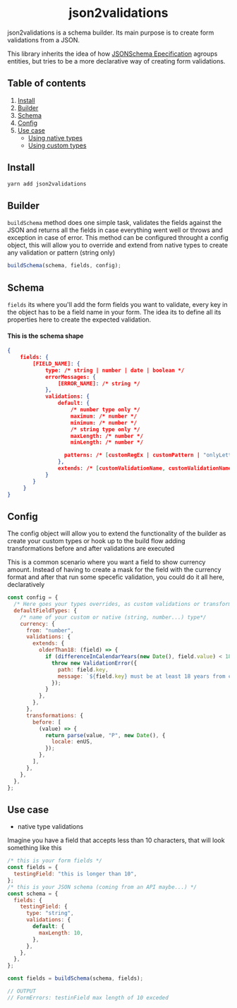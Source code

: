 <h1 align="center">json2validations</h1>

json2validations is a schema builder. Its main purpose is to create form validations from a JSON.

This library inherits the idea of how [JSONSchema Epecification](https://cswr.github.io/JsonSchema/) agroups entities, but tries to be a more declarative way of creating form validations.

## Table of contents

1. [Install ](#Install)
2. [Builder ](#Builder)
3. [Schema](#Schema)
4. [Config](#Config)
5. [Use case](#Usecase)
   - [Using native types](#native)
   - [Using custom types](#custom)

## Install

```sh
yarn add json2validations
```

## Builder

`buildSchema` method does one simple task, validates the fields against the JSON and returns all the fields in case everything went well or throws and exception in case of error. This method can be configured throught a config object, this will allow you to override and extend from native types to create any validation or pattern (string only)

```js
buildSchema(schema, fields, config);
```

## Schema

`fields` its where you'll add the form fields you want to validate, every key in the object has to be a field name in your form. The idea its to define all its properties here to create the expected validation.

#### This is the schema shape

```json
{
    fields: {
        [FIELD_NAME]: {
            type: /* string | number | date | boolean */
            errorMessages: {
                [ERROR_NAME]: /* string */
            },
            validations: {
                default: {
                    /* number type only */
                    maximum: /* number */
                    minimum: /* number */
                    /* string type only */
                    maxLength: /* number */
                    minLength: /* number */

                  patterns: /* [customRegEx | customPattern | "onlyLetters" ] */
                },
                extends: /* [customValidationName, customValidationName2] */
            }
        }
     }
}
```

## Config

The config object will allow you to extend the functionality of the builder as create your custom types or hook up to the build flow adding transformations before and after validations are executed

This is a common scenario where you want a field to show currency amount.
Instead of having to create a mask for the field with the currency format and after that run some specefic validation, you could do it all here, declaratively

```js
const config = {
  /* Here goes your types overrides, as custom validations or transformations */
  defaultFieldTypes: {
    /* name of your custom or native (string, number...) type*/
    currency: {
      from: "number",
      validations: {
        extends: {
          olderThan18: (field) => {
            if (differenceInCalendarYears(new Date(), field.value) < 18) {
              throw new ValidationError({
                path: field.key,
                message: `${field.key} must be at least 18 years from current date`,
              });
            }
          },
        },
      },
      transformations: {
        before: [
          (value) => {
            return parse(value, "P", new Date(), {
              locale: enUS,
            });
          },
        ],
      },
    },
  },
};
```

## Use case

- native type validations

Imagine you have a field that accepts less than 10 characters, that will look something like this

```js
/* this is your form fields */
const fields = {
  testingField: "this is longer than 10",
};
/* this is your JSON schema (coming from an API maybe...) */
const schema = {
  fields: {
    testingField: {
      type: "string",
      validations: {
        default: {
          maxLength: 10,
        },
      },
    },
  },
};

const fields = buildSchema(schema, fields);

// OUTPUT
// FormErrors: testinField max length of 10 exceded
```
